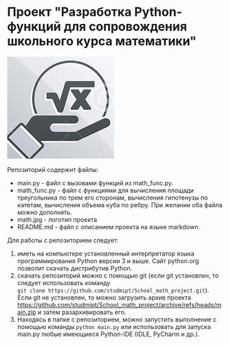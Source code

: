 # Проект  "Разработка Python-функций для сопровождения школьного курса математики"

![Математика](math.jpg)  

Репозиторий содержит файлы:
*   main.py  -  файл c вызовами функций из math_func.py.  
*   math_func.py - файл с функциями для вычисления площади треугольника по трем его сторонам, вычисления гипотенузы по катетам, вычисления объема куба по ребру. При желании оба файла можно дополнять. 
*   math.jpg - логотип проекта
*   README.md - файл с описанием проекта на языке markdown.


Для работы с репозиторием следует:
1.   иметь на компьютере установленный интерпретатор языка программирования Python версии 3 и выше. Сайт python.org позволит скачать дистрибутив Python.
2.   скачать репозиторий можно с помощью git (если git установлен, то следует использовать команду  
 `git clone https://github.com/studmipt/School_math_project.git`). Если git не установлен, то можно загрузить архив проекта https://github.com/studmipt/School_math_project/archive/refs/heads/main.zip и затем разархивировать его. 
3.    Находясь в папке с репозиторием, можно запустить выполнение с помощью команды `python main.py` или использовать для запуска main.py любые имеющиеся Python-IDE (IDLE, PyCharm и др.). 
